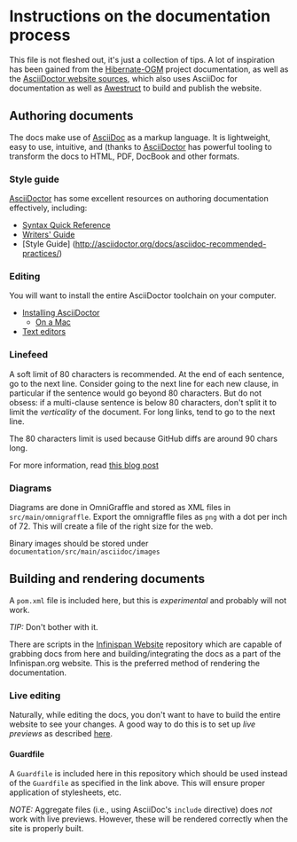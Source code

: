 # Instructions on the documentation process

This file is not fleshed out, it's just a collection of tips.
A lot of inspiration has been gained from the 
[Hibernate-OGM](https://github.com/hibernate/hibernate-ogm/tree/master/hibernate-ogm-documentation) 
project documentation, as well as the [AsciiDoctor website sources](https://github.com/asciidoctor/asciidoctor.org),
which also uses AsciiDoc for documentation as well as 
[Awestruct](http://www.awestruct.org) to build and publish
the website.

## Authoring documents
The docs make use of [AsciiDoc](http://en.wikipedia.org/wiki/AsciiDoc) as a markup language.
It is lightweight, easy to use, intuitive, and (thanks to [AsciiDoctor](http://asciidoctor.org/) 
has powerful tooling to transform the docs to HTML, PDF, DocBook and other formats.

### Style guide
[AsciiDoctor](http://asciidoctor.org/) has some excellent resources on authoring
documentation effectively, including:

* [Syntax Quick Reference](http://asciidoctor.org/docs/asciidoc-syntax-quick-reference/)
* [Writers' Guide](http://asciidoctor.org/docs/asciidoc-writers-guide/)
* [Style Guide] (http://asciidoctor.org/docs/asciidoc-recommended-practices/)

### Editing
You will want to install the entire AsciiDoctor toolchain on your computer.
* [Installing AsciiDoctor](http://asciidoctor.org/docs/install-toolchain/#installing-or-updating-asciidoctor)
  * [On a Mac](http://asciidoctor.org/docs/install-asciidoctor-macosx/)
* [Text editors](http://asciidoctor.org/docs/install-toolchain/#text-editors-and-syntax-highlighting)

### Linefeed
A soft limit of 80 characters is recommended.
At the end of each sentence, go to the next line.
Consider going to the next line for each new clause,
in particular if the sentence would go beyond 80 characters.
But do not obsess: if a multi-clause sentence is below 80 characters,
don't split it to limit the _verticality_ of the document.
For long links, tend to go to the next line.

The 80 characters limit is used because GitHub diffs are around 90 chars long.

For more information, read
[this blog post](http://emmanuelbernard.com/blog/2013/08/08/one-line-per-idea/)

### Diagrams
Diagrams are done in OmniGraffle and stored as XML files in `src/main/omnigraffle`.
Export the omnigraffle files as `png` with a dot per inch of 72. This will create
a file of the right size for the web.

Binary images should be stored under `documentation/src/main/asciidoc/images`

## Building and rendering documents
A `pom.xml` file is included here, but this is _*experimental*_ and probably will
not work.

*TIP:* Don't bother with it.

There are scripts in the 
[Infinispan Website](https://github.com/infinispan/infinispan.github.io) repository
which are capable of grabbing docs from here and building/integrating the docs as a
part of the Infinispan.org website.
This is the preferred method of rendering the documentation.

### Live editing
Naturally, while editing the docs, you don't want to have to build the entire website to see your changes.
A good way to do this is to set up _live previews_ as described
[here](http://asciidoctor.org/docs/editing-asciidoc-with-live-preview/).

#### Guardfile
A `Guardfile` is included here in this repository which should be used instead of the `Guardfile` as specified in the link above.
This will ensure proper application of stylesheets, etc.

*NOTE:* Aggregate files (i.e., using AsciiDoc's `include` directive) does _not_ work with live previews.
However, these will be rendered correctly when the site is properly built.
